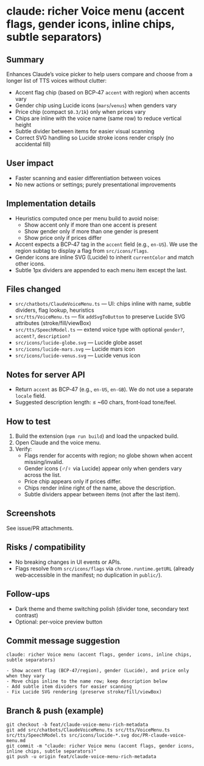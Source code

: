 # claude: richer Voice menu (accent flags, gender icons, inline chips, subtle separators)

## Summary

Enhances Claude’s voice picker to help users compare and choose from a longer list of TTS voices without clutter:

- Accent flag chip (based on BCP‑47 `accent` with region) when accents vary
- Gender chip using Lucide icons (`mars`/`venus`) when genders vary
- Price chip (compact `$0.3/1k`) only when prices vary
- Chips are inline with the voice name (same row) to reduce vertical height
- Subtle divider between items for easier visual scanning
- Correct SVG handling so Lucide stroke icons render crisply (no accidental fill)

## User impact

- Faster scanning and easier differentiation between voices
- No new actions or settings; purely presentational improvements

## Implementation details

- Heuristics computed once per menu build to avoid noise:
  - Show accent only if more than one accent is present
  - Show gender only if more than one gender is present
  - Show price only if prices differ
- Accent expects a BCP‑47 tag in the `accent` field (e.g., `en-US`). We use the region subtag to display a flag from `src/icons/flags`.
- Gender icons are inline SVG (Lucide) to inherit `currentColor` and match other icons.
- Subtle 1px dividers are appended to each menu item except the last.

## Files changed

- `src/chatbots/ClaudeVoiceMenu.ts` — UI: chips inline with name, subtle dividers, flag lookup, heuristics
- `src/tts/VoiceMenu.ts` — fix `addSvgToButton` to preserve Lucide SVG attributes (stroke/fill/viewBox)
- `src/tts/SpeechModel.ts` — extend voice type with optional `gender?`, `accent?`, `description?`
- `src/icons/lucide-globe.svg` — Lucide globe asset
- `src/icons/lucide-mars.svg` — Lucide mars icon
- `src/icons/lucide-venus.svg` — Lucide venus icon

## Notes for server API

- Return `accent` as BCP‑47 (e.g., `en-US`, `en-GB`). We do not use a separate `locale` field.
- Suggested description length: ≤ ~60 chars, front‑load tone/feel.

## How to test

1. Build the extension (`npm run build`) and load the unpacked build.
2. Open Claude and the voice menu.
3. Verify:
   - Flags render for accents with region; no globe shown when accent missing/invalid.
   - Gender icons (♂/♀ via Lucide) appear only when genders vary across the list.
   - Price chip appears only if prices differ.
   - Chips render inline right of the name, above the description.
   - Subtle dividers appear between items (not after the last item).

## Screenshots

See issue/PR attachments.

## Risks / compatibility

- No breaking changes in UI events or APIs.
- Flags resolve from `src/icons/flags` via `chrome.runtime.getURL` (already web‑accessible in the manifest; no duplication in `public/`).

## Follow‑ups

- Dark theme and theme switching polish (divider tone, secondary text contrast)
- Optional: per‑voice preview button

## Commit message suggestion

```
claude: richer Voice menu (accent flags, gender icons, inline chips, subtle separators)

- Show accent flag (BCP‑47/region), gender (Lucide), and price only when they vary
- Move chips inline to the name row; keep description below
- Add subtle item dividers for easier scanning
- Fix Lucide SVG rendering (preserve stroke/fill/viewBox)
```

## Branch & push (example)

```
git checkout -b feat/claude-voice-menu-rich-metadata
git add src/chatbots/ClaudeVoiceMenu.ts src/tts/VoiceMenu.ts src/tts/SpeechModel.ts src/icons/lucide-*.svg doc/PR-claude-voice-menu.md
git commit -m "claude: richer Voice menu (accent flags, gender icons, inline chips, subtle separators)"
git push -u origin feat/claude-voice-menu-rich-metadata
```

